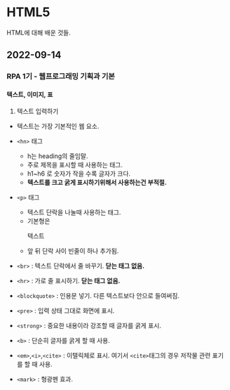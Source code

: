 # HTML5
HTML에 대해 배운 것들.

## 2022-09-14

### RPA 1기 - 웹프로그래밍 기획과 기본

#### 텍스트, 이미지, 표

1) 텍스트 입력하기
  - 텍스트는 가장 기본적인 웹 요소.
  
  - `<hn>` 태그 
    - h는 heading의 줄임말.
    - 주로 제목을 표시할 때 사용하는 태그.
    - h1~h6 로 숫자가 작을 수록 글자가 크다.
    - **텍스트를 크고 굵게 표시하기위해서 사용하는건 부적절.**
    
  - `<p>` 태그
    - 텍스트 단락을 나눌때 사용하는 태그.
    - 기본형은 <p> 텍스트 </p>
    - 앞 뒤 단락 사이 빈줄이 하나 추가됨.
    
  - `<br>` : 텍스트 단락에서 줄 바꾸기. **닫는 태그 없음.**
  - `<hr>` : 가로 줄 표시하기. **닫는 태그 없음.**
  - `<blockquote>` : 인용문 넣기. 다른 텍스트보다 안으로 들여써짐.
  - `<pre>` : 입력 상태 그대로 화면에 표시.
  - `<strong>` : 중요한 내용이라 강조할 때 글자를 굵게 표시.
  - `<b>` : 단순히 글자를 굵게 할 때 사용.
  - `<em>`,`<i>`,`<cite>` : 이탤릭체로 표시. 여기서 `<cite>`태그의 경우 저작물 관련 표기를 할 때 사용.
  - `<mark>` : 형광펜 효과.
  

